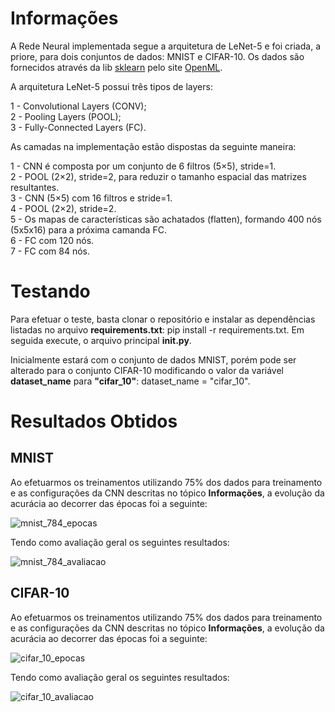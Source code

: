 # Informações
A Rede Neural implementada segue a arquitetura de LeNet-5 e foi criada, a priore, para dois conjuntos de dados: MNIST e CIFAR-10. Os dados são fornecidos através da lib [sklearn](https://scikit-learn.org/stable/) pelo site [OpenML](https://www.openml.org/).

A arquitetura LeNet-5 possui três tipos de layers:

1 - Convolutional Layers (CONV);<br/>
2 - Pooling Layers (POOL);<br/>
3 - Fully-Connected Layers (FC).

As camadas na implementação estão dispostas da seguinte maneira:

1 - CNN é composta por um conjunto de 6 filtros (5×5), stride=1.<br/>
2 - POOL (2×2), stride=2, para reduzir o tamanho espacial das matrizes resultantes.<br/>
3 - CNN (5×5) com 16 filtros e stride=1.<br/>
4 - POOL (2×2), stride=2.<br/>
5 - Os mapas de características são achatados (flatten), formando 400 nós (5x5x16) para a próxima camanda FC.<br/>
6 - FC com 120 nós.<br/>
7 - FC com 84 nós.

# Testando
Para efetuar o teste, basta clonar o repositório e instalar as dependências listadas no arquivo **requirements.txt**: pip install -r requirements.txt. Em seguida execute, o arquivo principal **__init__.py**.

Inicialmente estará com o conjunto de dados MNIST, porém pode ser alterado para o conjunto CIFAR-10 modificando o valor da variável **dataset_name** para **"cifar_10"**: dataset_name = "cifar_10".

# Resultados Obtidos
## MNIST
Ao efetuarmos os treinamentos utilizando 75% dos dados para treinamento e as configurações da CNN descritas no tópico **Informações**, a evolução da acurácia ao decorrer das épocas foi a seguinte:

![mnist_784_epocas](https://user-images.githubusercontent.com/51512175/110179791-7348cb80-7de7-11eb-8cb2-49b9a314c53e.png)

Tendo como avaliação geral os seguintes resultados:

![mnist_784_avaliacao](https://user-images.githubusercontent.com/51512175/110179984-c4f15600-7de7-11eb-8887-f1b2492b4a3d.png)

## CIFAR-10
Ao efetuarmos os treinamentos utilizando 75% dos dados para treinamento e as configurações da CNN descritas no tópico **Informações**, a evolução da acurácia ao decorrer das épocas foi a seguinte:

![cifar_10_epocas](https://user-images.githubusercontent.com/51512175/110180045-de929d80-7de7-11eb-9718-efa13793f4b5.png)

Tendo como avaliação geral os seguintes resultados:

![cifar_10_avaliacao](https://user-images.githubusercontent.com/51512175/110180054-e0f4f780-7de7-11eb-857c-975bb23b7d9d.png)
